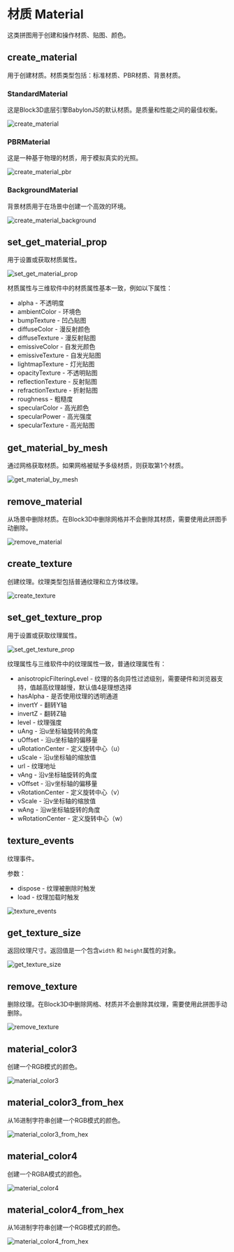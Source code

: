 # 材质 Material

这类拼图用于创建和操作材质、贴图、颜色。

## create_material

用于创建材质。材质类型包括：标准材质、PBR材质、背景材质。

### StandardMaterial

这是Block3D底层引擎BabylonJS的默认材质。是质量和性能之间的最佳权衡。

![create_material](https://cdn.zjbku.com/blocks/create_material.png)

### PBRMaterial

这是一种基于物理的材质，用于模拟真实的光照。

![create_material_pbr](https://cdn.zjbku.com/blocks/create_material_pbr.png)

### BackgroundMaterial

背景材质用于在场景中创建一个高效的环境。

![create_material_background](https://cdn.zjbku.com/blocks/create_material_background.png)

## set_get_material_prop

用于设置或获取材质属性。

![set_get_material_prop](https://cdn.zjbku.com/blocks/set_get_material_prop.png)

材质属性与三维软件中的材质属性基本一致，例如以下属性：

- alpha - 不透明度
- ambientColor - 环境色
- bumpTexture - 凹凸贴图
- diffuseColor - 漫反射颜色
- diffuseTexture - 漫反射贴图
- emissiveColor - 自发光颜色
- emissiveTexture - 自发光贴图
- lightmapTexture - 灯光贴图
- opacityTexture - 不透明贴图
- reflectionTexture - 反射贴图
- refractionTexture - 折射贴图
- roughness - 粗糙度
- specularColor - 高光颜色
- specularPower - 高光强度
- specularTexture - 高光贴图

## get_material_by_mesh

通过网格获取材质。如果网格被赋予多级材质，则获取第1个材质。

![get_material_by_mesh](https://cdn.zjbku.com/blocks/get_material_by_mesh.png)

## remove_material

从场景中删除材质。在Block3D中删除网格并不会删除其材质，需要使用此拼图手动删除。

![remove_material](https://cdn.zjbku.com/blocks/remove_material.png)

## create_texture

创建纹理。纹理类型包括普通纹理和立方体纹理。

![create_texture](https://cdn.zjbku.com/blocks/create_texture.png)

## set_get_texture_prop

用于设置或获取纹理属性。

![set_get_texture_prop](https://cdn.zjbku.com/blocks/set_get_texture_prop.png)

纹理属性与三维软件中的纹理属性一致，普通纹理属性有：

- anisotropicFilteringLevel - 纹理的各向异性过滤级别，需要硬件和浏览器支持，值越高纹理越慢，默认值4是理想选择
- hasAlpha - 是否使用纹理的透明通道
- invertY - 翻转Y轴
- invertZ - 翻转Z轴
- level - 纹理强度
- uAng - 沿u坐标轴旋转的角度
- uOffset - 沿u坐标轴的偏移量
- uRotationCenter - 定义旋转中心（u）
- uScale - 沿u坐标轴的缩放值
- url - 纹理地址
- vAng - 沿v坐标轴旋转的角度
- vOffset - 沿v坐标轴的偏移量
- vRotationCenter - 定义旋转中心（v）
- vScale - 沿v坐标轴的缩放值
- wAng - 沿w坐标轴旋转的角度
- wRotationCenter - 定义旋转中心（w）

## texture_events

纹理事件。

参数：
- dispose - 纹理被删除时触发
- load - 纹理加载时触发

![texture_events](https://cdn.zjbku.com/blocks/texture_events.png)

## get_texture_size

返回纹理尺寸。返回值是一个包含`width` 和 `height`属性的对象。

![get_texture_size](https://cdn.zjbku.com/blocks/get_texture_size.png)

## remove_texture

删除纹理。在Block3D中删除网格、材质并不会删除其纹理，需要使用此拼图手动删除。

![remove_texture](https://cdn.zjbku.com/blocks/remove_texture.png)

## material_color3

创建一个RGB模式的颜色。

![material_color3](https://cdn.zjbku.com/blocks/material_color3.png)

## material_color3_from_hex

从16进制字符串创建一个RGB模式的颜色。

![material_color3_from_hex](https://cdn.zjbku.com/blocks/material_color3_from_hex.png)

## material_color4

创建一个RGBA模式的颜色。

![material_color4](https://cdn.zjbku.com/blocks/material_color4.png)

## material_color4_from_hex

从16进制字符串创建一个RGB模式的颜色。

![material_color4_from_hex](https://cdn.zjbku.com/blocks/material_color4_from_hex.png)